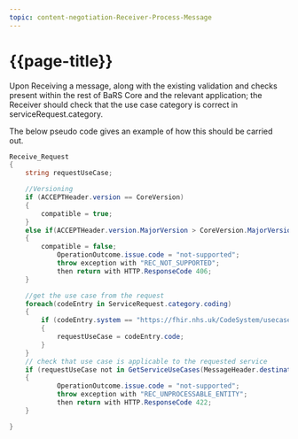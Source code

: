 ```yaml
---
topic: content-negotiation-Receiver-Process-Message
---
```

# {{page-title}}

Upon Receiving a message, along with the existing validation and checks present within the rest of BaRS Core and the relevant application; the Receiver should check that the use case category is correct in serviceRequest.category.

The below pseudo code gives an example of how this should be carried out.


``` c#
Receive_Request
{
    string requestUseCase;

    //Versioning
    if (ACCEPTHeader.version == CoreVersion)
    {
        compatible = true;
    }
    else if(ACCEPTHeader.version.MajorVersion > CoreVersion.MajorVersion)
    {
        compatible = false;
			OperationOutcome.issue.code = "not-supported";
			throw exception with "REC_NOT_SUPPORTED";
			then return with HTTP.ResponseCode 406;
    }

    //get the use case from the request
    foreach(codeEntry in ServiceRequest.category.coding)
    {
        if (codeEntry.system == "https://fhir.nhs.uk/CodeSystem/usecase-categories-bars")
        {
            requestUseCase = codeEntry.code;
        }
    }
    // check that use case is applicable to the requested service
    if (requestUseCase not in GetServiceUseCases(MessageHeader.destination.endpoint))
    {
        	OperationOutcome.issue.code = "not-supported";
			throw exception with "REC_UNPROCESSABLE_ENTITY";
			then return with HTTP.ResponseCode 422;
    }

}
```